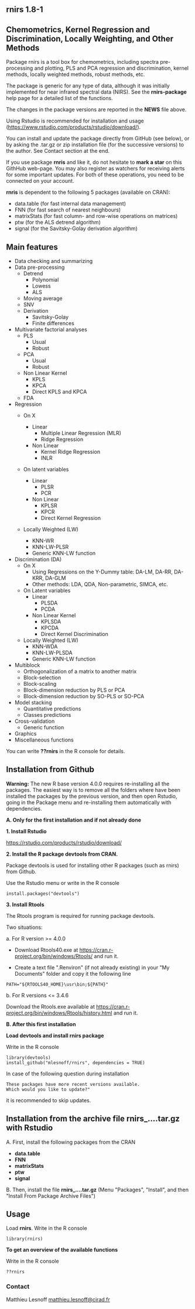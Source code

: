 ## rnirs 1.8-1
## Chemometrics, Kernel Regression and Discrimination, Locally Weighting, and Other Methods  

Package rnirs is a tool box for chemometrics, including spectra pre-processing and plotting, PLS and PCA regression and discrimination, kernel methods, locally weighted methods, robust methods, etc.

The package is generic for any type of data, although it was initially implemented for near infrared spectral data (NIRS). See the **rnirs-package** help page for a detailed list of the functions.

The changes in the package versions are reported in the **NEWS** file above. 

Using Rstudio is recommended for installation and usage (https://www.rstudio.com/products/rstudio/download/).

You can install and update the package directly from GitHub (see below), or by asking the .tar.gz or zip installation file (for the successive versions) to the author. See Contact section at the end. 

If you use package **rnris** and like it, do not hesitate to **mark a star** on this GithHub web-page. You may also register as watchers for receiving alerts for some important updates. For both of these operations, you need to be connected on your account.

**rnris** is dependent to the following 5 packages (available on CRAN):

- data.table      (for fast internal data management)
- FNN             (for fast search of nearest neighbours) 
- matrixStats     (for fast column- and row-wise operations on matrices)
- ptw             (for the ALS detrend algorithm)
- signal          (for the Savitsky-Golay derivation algorithm)

## Main features 

* Data checking and summarizing
* Data pre-processing
    - Detrend
        - Polynomial
        - Lowess
        - ALS
    - Moving average
    - SNV
    - Derivation
        - Savitsky-Golay
        - Finite differences
* Multivariate factorial analyses 
    - PLS
        - Usual
        - Robust
    - PCA
        - Usual
        - Robust
    - Non Linear Kernel
        - KPLS
        - KPCA
        - Direct KPLS and KPCA
    - FDA
* Regression
    - On X
        - Linear
            - Multiple Linear Regression (MLR)
            - Ridge Regression
        - Non Linear
            - Kernel Ridge Regression
            - INLR
    
    - On latent variables
        - Linear
            - PLSR
            - PCR
        - Non Linear
            - KPLSR
            - KPCR 
            - Direct Kernel Regression
    - Locally Weighted (LW)
        - KNN-WR
        - KNN-LW-PLSR
        - Generic KNN-LW function
* Discrimination (DA)
    - On X
        - Using Regressions on the Y-Dummy table: DA-LM, DA-RR, DA-KRR, DA-GLM
        - Other methods: LDA, QDA, Non-parametric, SIMCA, etc.
    - On Latent variables
        - Linear
            - PLSDA
            - PCDA
        - Non Linear Kernel
            - KPLSDA
            - KPCDA
            - Direct Kernel Discrimination
    - Locally Weighted (LW)
        - KNN-WDA
        - KNN-LW-PLSDA
        - Generic KNN-LW function
* Multiblock
    - Orthogonalization of a matrix to another matrix
    - Block-selection
    - Block-scaling
    - Block-dimension reduction by PLS or PCA
    - Block-dimension reduction by SO-PLS or SO-PCA
* Model stacking
    - Quantitative predictions
    - Classes predictions
* Cross-validation
    - Generic function
* Graphics
* Miscellaneous functions

You can write **??rnirs** in the R console for details.

## Installation from Github

**Warning:** The new R base version 4.0.0 requires re-installing all the packages. The easiest way is to remove all the folders where have been installed the packages by the previous version, and then open Rstudio, going in the Package menu and re-installing them automatically with dependencies.

**A. Only for the first installation and if not already done** 

**1. Install Rstudio**

https://rstudio.com/products/rstudio/download/ 

**2. Install the R package devtools from CRAN.** 

Package devtools is used for installing other R packages (such as rnirs) from Github.  

Use the Rstudio menu or write in the R console
```{r}
install.packages("devtools")
```

**3. Install Rtools**

The Rtools program is required for running package devtools.

Two situations:

a. For R version >= 4.0.0

- Download Rtools40.exe at https://cran.r-project.org/bin/windows/Rtools/ and run it.

- Create a text file ".Renviron" (if not already existing) in your "My Documents" folder and copy it the following line
```{r}
PATH="${RTOOLS40_HOME}\usr\bin;${PATH}"
```

b. For R versions <= 3.4.6

Download the Rtools.exe available at https://cran.r-project.org/bin/windows/Rtools/history.html and run it.

**B. After this first installation** 

**Load devtools and install rnirs package** 

Write in the R console
```{r}
library(devtools)
install_github("mlesnoff/rnirs", dependencies = TRUE)
```

In case of the following question during installation
```{r}
These packages have more recent versions available.
Which would you like to update?"
```
it is recommended to skip updates.

## Installation from the archive file rnirs_....tar.gz with Rstudio

A. First, install the following packages from the CRAN

- **data.table**
- **FNN**
- **matrixStats**
- **ptw**
- **signal**

B. Then, install the file **rnirs_....tar.gz** (Menu "Packages", "Install", and then "Install From Package Archive Files")

## Usage

Load **rnirs**. Write in the R console

```{r}
library(rnirs)
```
**To get an overview of the available functions**

Write in the R console

```{r}
??rnirs
```
### Contact

Matthieu Lesnoff
matthieu.lesnoff@cirad.fr

